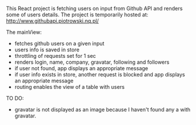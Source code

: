 This React project is fetching users on input from Github API 
and renders some of users details.
The project is temporarily hosted at:
http://www.githubapi.piotrowski.nq.pl/

The mainView:
 - fetches github users on a given input
 - users info is saved in store
 - throttling of requests set for 1 sec
 - renders login, name, company, gravatar, following and followers
 - if user not found, app displays an appropriate message
 - if user info exists in store, another request is blocked and app displays an appropriate message
 - routing enables the view of a table with users
 
TO DO:
 - gravatar is not displayed as an image because I haven't found any a with gravatar.